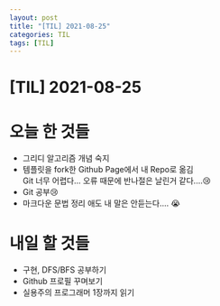 ```yaml
---
layout: post
title: "[TIL] 2021-08-25"
categories: TIL
tags: [TIL]
---
```


# [TIL] 2021-08-25<br>

# 오늘 한 것들<br>
- 그리디 알고리즘 개념 숙지
- 템플릿을 fork한 Github Page에서 내 Repo로 옮김<br>
  Git 너무 어렵다... 오류 때문에 반나절은 날린거 같다....😢
- Git 공부😢
- 마크다운 문법 정리
  애도 내 말은 안듣는다.... 😭<br>
# 내일 할 것들<br>
- 구현, DFS/BFS 공부하기
- Github 프로필 꾸며보기
- 실용주의 프로그래머 1장까지 읽기


